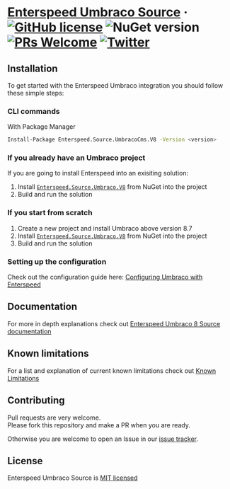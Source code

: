 # [Enterspeed Umbraco Source](https://www.enterspeed.com/) &middot; [![GitHub license](https://img.shields.io/badge/license-MIT-blue.svg)](./LICENSE) ![NuGet version](https://img.shields.io/nuget/v/Enterspeed.Source.UmbracoCms.V8) [![PRs Welcome](https://img.shields.io/badge/PRs-welcome-brightgreen.svg)](https://github.com/enterspeedhq/enterspeed-source-umbraco-cms/pulls) [![Twitter](https://img.shields.io/twitter/follow/enterspeedhq?style=social)](https://twitter.com/enterspeedhq)

## Installation

To get started with the Enterspeed Umbraco integration you should follow these simple steps:

### CLI commands

With Package Manager

```bash
Install-Package Enterspeed.Source.UmbracoCms.V8 -Version <version>
```

### If you already have an Umbraco project

If you are going to install Enterspeed into an exisiting solution:

1. Install [`Enterspeed.Source.Umbraco.V8`](https://www.nuget.org/packages/Enterspeed.Source.UmbracoCms.V8/) from NuGet into the project
2. Build and run the solution

### If you start from scratch

1. Create a new project and install Umbraco above version 8.7
2. Install [`Enterspeed.Source.Umbraco.V8`](https://www.nuget.org/packages/Enterspeed.Source.UmbracoCms.V8/) from NuGet into the project
3. Build and run the solution

### Setting up the configuration

Check out the configuration guide here: [Configuring Umbraco with Enterspeed](./documentation/configuration/README.md)

## Documentation

For more in depth explanations check out [Enterspeed Umbraco 8 Source documentation](./documentation/README.md)

## Known limitations

For a list and explanation of current known limitations check out [Known Limitations](./documentation/known-limitations/README.md)

## Contributing

Pull requests are very welcome.  
Please fork this repository and make a PR when you are ready.  

Otherwise you are welcome to open an Issue in our [issue tracker](https://github.com/enterspeedhq/enterspeed-source-umbraco-cms/issues).

## License

Enterspeed Umbraco Source is [MIT licensed](./LICENSE)
